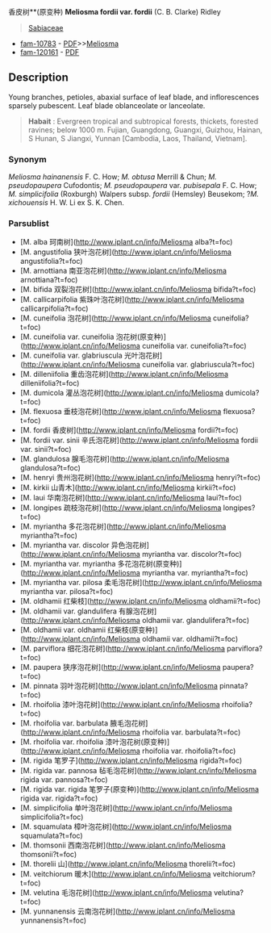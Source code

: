 香皮树**(原变种) **Meliosma fordii var. fordii** (C. B. Clarke) Ridley

> [Sabiaceae](http://www.iplant.cn/info/Sabiaceae?t=foc)
* [fam-10783](http://www.iplant.cn/foc/fam/10783) - [PDF](http://www.iplant.cn/foc/pdf/Sabiaceae.pdf)>>[Meliosma](http://www.iplant.cn/info/Meliosma?t=foc)
* [fam-120161](http://www.iplant.cn/foc/fam/120161) - [PDF](http://www.iplant.cn/foc/pdf/Meliosma.pdf)
## Description

Young branches, petioles, abaxial surface of leaf blade, and inflorescences sparsely pubescent. Leaf blade oblanceolate or lanceolate.


> **Habait** : 
> Evergreen tropical and subtropical forests, thickets, forested ravines; below 1000 m. Fujian, Guangdong, Guangxi, Guizhou, Hainan, S Hunan, S Jiangxi, Yunnan [Cambodia, Laos, Thailand, Vietnam].

### Synonym
*Meliosma hainanensis* F. C. How; *M. obtusa* Merrill & Chun; *M. pseudopaupera* Cufodontis; *M. pseudopaupera* var. *pubisepala* F. C. How; *M. simplicifolia* (Roxburgh) Walpers subsp. *fordii* (Hemsley) Beusekom; ?*M. xichouensis* H. W. Li ex S. K. Chen.


### Parsublist

* [M.  alba  珂南树](http://www.iplant.cn/info/Meliosma alba?t=foc)
* [M.  angustifolia  狭叶泡花树](http://www.iplant.cn/info/Meliosma angustifolia?t=foc)
* [M.  arnottiana  南亚泡花树](http://www.iplant.cn/info/Meliosma arnottiana?t=foc)
* [M.  bifida  双裂泡花树](http://www.iplant.cn/info/Meliosma bifida?t=foc)
* [M.  callicarpifolia  紫珠叶泡花树](http://www.iplant.cn/info/Meliosma callicarpifolia?t=foc)
* [M.  cuneifolia  泡花树](http://www.iplant.cn/info/Meliosma cuneifolia?t=foc)
* [M.  cuneifolia var. cuneifolia  泡花树(原变种)](http://www.iplant.cn/info/Meliosma cuneifolia var. cuneifolia?t=foc)
* [M.  cuneifolia var. glabriuscula  光叶泡花树](http://www.iplant.cn/info/Meliosma cuneifolia var. glabriuscula?t=foc)
* [M.  dilleniifolia  重齿泡花树](http://www.iplant.cn/info/Meliosma dilleniifolia?t=foc)
* [M.  dumicola  灌丛泡花树](http://www.iplant.cn/info/Meliosma dumicola?t=foc)
* [M.  flexuosa  垂枝泡花树](http://www.iplant.cn/info/Meliosma flexuosa?t=foc)
* [M.  fordii  香皮树](http://www.iplant.cn/info/Meliosma fordii?t=foc)
* [M.  fordii var. sinii  辛氏泡花树](http://www.iplant.cn/info/Meliosma fordii var. sinii?t=foc)
* [M.  glandulosa  腺毛泡花树](http://www.iplant.cn/info/Meliosma glandulosa?t=foc)
* [M.  henryi  贵州泡花树](http://www.iplant.cn/info/Meliosma henryi?t=foc)
* [M.  kirkii  山青木](http://www.iplant.cn/info/Meliosma kirkii?t=foc)
* [M.  laui  华南泡花树](http://www.iplant.cn/info/Meliosma laui?t=foc)
* [M.  longipes  疏枝泡花树](http://www.iplant.cn/info/Meliosma longipes?t=foc)
* [M.  myriantha  多花泡花树](http://www.iplant.cn/info/Meliosma myriantha?t=foc)
* [M.  myriantha var. discolor  异色泡花树](http://www.iplant.cn/info/Meliosma myriantha var. discolor?t=foc)
* [M.  myriantha var. myriantha  多花泡花树(原变种)](http://www.iplant.cn/info/Meliosma myriantha var. myriantha?t=foc)
* [M.  myriantha var. pilosa  柔毛泡花树](http://www.iplant.cn/info/Meliosma myriantha var. pilosa?t=foc)
* [M.  oldhamii  红柴枝](http://www.iplant.cn/info/Meliosma oldhamii?t=foc)
* [M.  oldhamii var. glandulifera  有腺泡花树](http://www.iplant.cn/info/Meliosma oldhamii var. glandulifera?t=foc)
* [M.  oldhamii var. oldhamii  红柴枝(原变种)](http://www.iplant.cn/info/Meliosma oldhamii var. oldhamii?t=foc)
* [M.  parviflora  细花泡花树](http://www.iplant.cn/info/Meliosma parviflora?t=foc)
* [M.  paupera  狭序泡花树](http://www.iplant.cn/info/Meliosma paupera?t=foc)
* [M.  pinnata  羽叶泡花树](http://www.iplant.cn/info/Meliosma pinnata?t=foc)
* [M.  rhoifolia  漆叶泡花树](http://www.iplant.cn/info/Meliosma rhoifolia?t=foc)
* [M.  rhoifolia var. barbulata  腋毛泡花树](http://www.iplant.cn/info/Meliosma rhoifolia var. barbulata?t=foc)
* [M.  rhoifolia var. rhoifolia  漆叶泡花树(原变种)](http://www.iplant.cn/info/Meliosma rhoifolia var. rhoifolia?t=foc)
* [M.  rigida  笔罗子](http://www.iplant.cn/info/Meliosma rigida?t=foc)
* [M.  rigida var. pannosa  毡毛泡花树](http://www.iplant.cn/info/Meliosma rigida var. pannosa?t=foc)
* [M.  rigida var. rigida  笔罗子(原变种)](http://www.iplant.cn/info/Meliosma rigida var. rigida?t=foc)
* [M.  simplicifolia  单叶泡花树](http://www.iplant.cn/info/Meliosma simplicifolia?t=foc)
* [M.  squamulata  樟叶泡花树](http://www.iplant.cn/info/Meliosma squamulata?t=foc)
* [M.  thomsonii  西南泡花树](http://www.iplant.cn/info/Meliosma thomsonii?t=foc)
* [M.  thorelii  山](http://www.iplant.cn/info/Meliosma thorelii?t=foc)
* [M.  veitchiorum  暖木](http://www.iplant.cn/info/Meliosma veitchiorum?t=foc)
* [M.  velutina  毛泡花树](http://www.iplant.cn/info/Meliosma velutina?t=foc)
* [M.  yunnanensis  云南泡花树](http://www.iplant.cn/info/Meliosma yunnanensis?t=foc)
